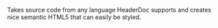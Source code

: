 Takes source code from any language HeaderDoc supports and creates
nice semantic HTML5 that can easily be styled.
